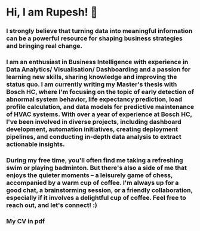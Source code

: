 # Hi, I am Rupesh! 👋

### I strongly believe that turning data into meaningful information can be a powerful resource for shaping business strategies and bringing real change.

### I am an enthusiast in Business Intelligence with experience in Data Analytics/ Visualisation/ Dashboarding and a passion for learning new skills, sharing knowledge and improving the status quo. I am currently writing my Master's thesis with Bosch HC, where I'm focusing on the topic of early detection of abnormal system behavior, life expectancy prediction, load profile calculation, and data models for predictive maintenance of HVAC systems. With over a year of experience at Bosch HC, I've been involved in diverse projects, including dashboard development, automation initiatives, creating deployment pipelines, and conducting in-depth data analysis to extract actionable insights.

### During my free time, you'll often find me taking a refreshing swim or playing badminton. But there's also a side of me that enjoys the quieter moments – a leisurely game of chess, accompanied by a warm cup of coffee. I'm always up for a good chat, a brainstorming session, or a friendly collaboration, especially if it involves a delightful cup of coffee. Feel free to reach out, and let's connect! :)

### My CV in pdf


